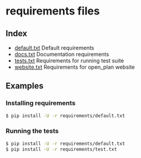 # requirements files

## Index

- [default.txt](default.txt)
  Default requirements
- [docs.txt](docs.txt)
  Documentation requirements
- [tests.txt](test.txt)
  Requirements for running test suite
- [website.txt](website.txt)
  Requirements for open_plan website

## Examples

### Installing requirements

```bash
$ pip install -U -r requirements/default.txt
```

### Running the tests

```bash
$ pip install -U -r requirements/default.txt
$ pip install -U -r requirements/test.txt
```
